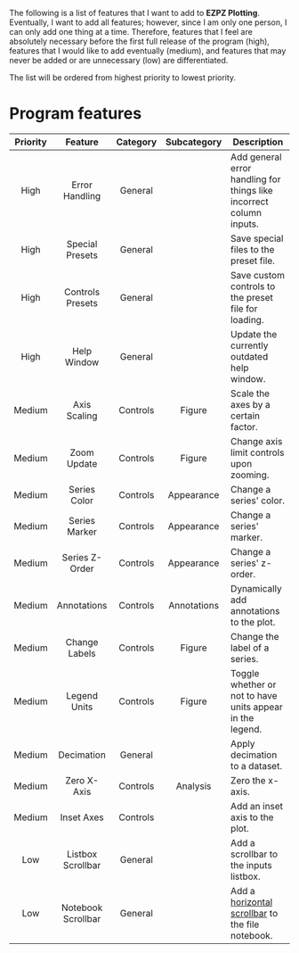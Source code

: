 The following is a list of features that I want to add to **EZPZ Plotting**. Eventually, I want to add all features; however, since I am only one person, I can only add one thing at a time. Therefore, features that I feel are absolutely necessary before the first full release of the program (high), features that I would like to add eventually (medium), and features that may never be added or are unnecessary (low) are differentiated.

The list will be ordered from highest priority to lowest priority.

# Program features

| Priority | Feature            | Category | Subcategory | Description |
|:--------:|:------------------:|:--------:|:-----------:|--|
| High     | Error Handling     | General  |             | Add general error handling for things like incorrect column inputs. |
| High     | Special Presets    | General  |             | Save special files to the preset file. |
| High     | Controls Presets   | General  |             | Save custom controls to the preset file for loading. |
| High     | Help Window        | General  |             | Update the currently outdated help window. |
| Medium   | Axis Scaling       | Controls | Figure      | Scale the axes by a certain factor. |
| Medium   | Zoom Update        | Controls | Figure      | Change axis limit controls upon zooming. | 
| Medium   | Series Color       | Controls | Appearance  | Change a series' color. |
| Medium   | Series Marker      | Controls | Appearance  | Change a series' marker. |
| Medium   | Series Z-Order     | Controls | Appearance  | Change a series' z-order. |
| Medium   | Annotations        | Controls | Annotations | Dynamically add annotations to the plot. |
| Medium   | Change Labels      | Controls | Figure      | Change the label of a series. |
| Medium   | Legend Units       | Controls | Figure      | Toggle whether or not to have units appear in the legend. |
| Medium   | Decimation         | General  |             | Apply decimation to a dataset. |
| Medium   | Zero X-Axis        | Controls | Analysis    | Zero the x-axis. |
| Medium   | Inset Axes         | Controls |             | Add an inset axis to the plot. |
| Low      | Listbox Scrollbar  | General  |             | Add a scrollbar to the inputs listbox. |
| Low      | Notebook Scrollbar | General  |             | Add a [horizontal scrollbar](https://stackoverflow.com/questions/51105771/scrolling-notebook-tabs-tkinter) to the file notebook. |